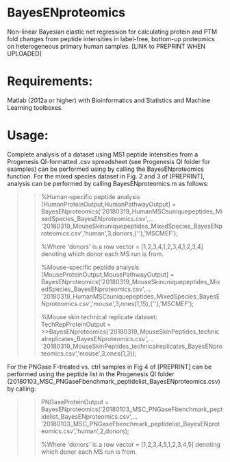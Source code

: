 # BayesENproteomics
Non-linear Bayesian elastic net regression for calculating protein and PTM fold changes from peptide intensities in label-free, bottom-up proteomics on heterogeneous primary human samples. [LINK to PREPRINT WHEN UPLOADED]

# Requirements:
Matlab (2012a or higher) with Bioinformatics and Statistics and Machine Learning toolboxes.

# Usage:
Complete analysis of a dataset using MS1 peptide intensities from a Progenesis QI-formatted .csv spreadsheet (see Progenesis QI folder for examples) can be performed using by calling the BayesENproteomics function. For the mixed species dataset in Fig. 2 and 3 of [PREPRINT], analysis can be performed by calling BayesENproteomics.m as follows:

>> %Human-specific peptide analysis
>>[HumanProteinOutput,HumanPathwayOutput] = BayesENproteomics('20180319_HumanMSCsuniquepeptides_MixedSpecies_BayesENproteomics.csv',...
>>'20180319_MouseSkinuniquepeptides_MixedSpecies_BayesENproteomics.csv','human',3,donors,{''},'MSCMEF');
>>
>>%Where 'donors' is a row vector = [1,2,3,4,1,2,3,4,1,2,3,4] denoting which donor each MS run is from.
>>
>>%Mouse-specific peptide analysis
>>[MouseProteinOutput,MousePathwayOutput] = BayesENproteomics('20180319_MouseSkinuniquepeptides_MixedSpecies_BayesENproteomics.csv',...
>>'20180319_HumanMSCsuniquepeptides_MixedSpecies_BayesENproteomics.csv','mouse',3,ones(1,15),{''},'MSCMEF');
>>
>>%Mouse skin technical replicate dataset:
>>TechRepProteinOutput = >>BayesENproteomics('20180319_MouseSkinPeptides_technicalreplicates_BayesENproteomics.csv',...
>>'20180319_MouseSkinPeptides_technicalreplicates_BayesENproteomics.csv','mouse',3,ones(1,3));


For the PNGase F-treated vs. ctrl samples in Fig 4 of [PREPRINT] can be performed using the peptide list in the Progenesis QI folder (20180103_MSC_PNGaseFbenchmark_peptidelist_BayesENproteomics.csv) by calling:

>> PNGaseProteinOutput = BayesENproteomics('20180103_MSC_PNGaseFbenchmark_peptidelist_BayesENproteomics.csv',...
>>'20180103_MSC_PNGaseFbenchmark_peptidelist_BayesENproteomics.csv','human',2,donors);
>>
>>%Where 'donors' is a row vector = [1,2,3,4,5,1,2,3,4,5] denoting which donor each MS run is from.



